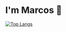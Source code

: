 # I'm Marcos 👋

[![Top Langs](https://github-readme-stats.vercel.app/api/top-langs/?username=masoalm)](https://github.com/masoalm/github-readme-stats)
